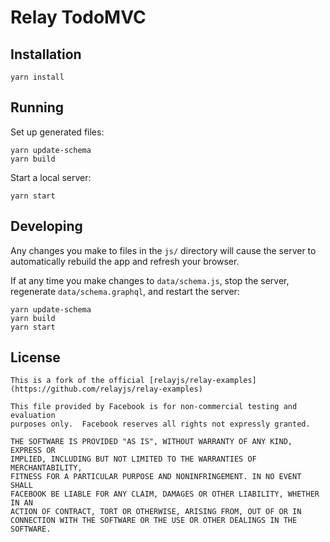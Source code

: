 # Relay TodoMVC

## Installation

```
yarn install
```

## Running

Set up generated files:

```
yarn update-schema
yarn build
```

Start a local server:

```
yarn start
```

## Developing

Any changes you make to files in the `js/` directory will cause the server to
automatically rebuild the app and refresh your browser.

If at any time you make changes to `data/schema.js`, stop the server,
regenerate `data/schema.graphql`, and restart the server:

```
yarn update-schema
yarn build
yarn start
```

## License

    This is a fork of the official [relayjs/relay-examples](https://github.com/relayjs/relay-examples)

    This file provided by Facebook is for non-commercial testing and evaluation
    purposes only.  Facebook reserves all rights not expressly granted.

    THE SOFTWARE IS PROVIDED "AS IS", WITHOUT WARRANTY OF ANY KIND, EXPRESS OR
    IMPLIED, INCLUDING BUT NOT LIMITED TO THE WARRANTIES OF MERCHANTABILITY,
    FITNESS FOR A PARTICULAR PURPOSE AND NONINFRINGEMENT. IN NO EVENT SHALL
    FACEBOOK BE LIABLE FOR ANY CLAIM, DAMAGES OR OTHER LIABILITY, WHETHER IN AN
    ACTION OF CONTRACT, TORT OR OTHERWISE, ARISING FROM, OUT OF OR IN
    CONNECTION WITH THE SOFTWARE OR THE USE OR OTHER DEALINGS IN THE SOFTWARE.

